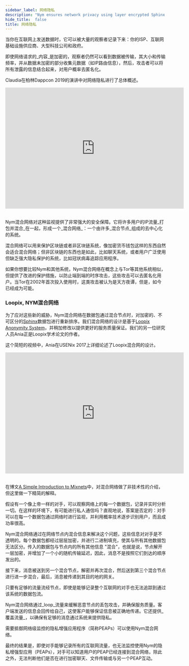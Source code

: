 ```yaml
---
sidebar_label: 网络隐私
description: "Nym ensures network privacy using layer encrypted Sphinx packets and a Loopix mixnet."
hide_title:  false
title: 网络隐私
---
```


 

当你在互联网上发送数据时，它可以被大量的观察者记录下来：你的ISP、互联网基础设施供应商、大型科技公司和政府。

即使网络请求的_内容_是加密的，观察者仍然可以看到数据被传输，其大小和传输频率，并从数据未加密的部分收集元数据（如IP路由信息），然后，攻击者可以将所有泄露的信息结合起来，对用户概率去匿名化。

Claudia在柏林Dappcon 2019的演讲中对网络隐私进行了总体概述。

<iframe width="560" height="380" src="https://www.youtube.com/embed/5A378jgYXSc" frameborder="0" allow="accelerometer; autoplay; encrypted-media; gyroscope; picture-in-picture" allowfullscreen></iframe>
<br /><br />

Nym混合网络对这种监视提供了非常强大的安全保障。它将许多用户的IP流量_打包并混合_在一起，形成一个_混合网络_：一个由许多_混合节点_组成的去中心化的系统。

混合网络可以用来保护区块链或者非区块链系统，像加密货币钱包这样的东西自然会适合混合网络；但非区块链的东西也是如此，比如聊天系统，或者用户广泛使用但缺乏强大隐私保护的系统，比如冠状病毒追踪应用程序。

如果你想要比较Nym和其他系统，Nym混合网络在概念上与Tor等其他系统相似，但提供了改进的保护措施，以防止端到端的时序攻击，这些攻击可以去匿名化用户。当Tor在2002年首次投入使用时，这类攻击被认为是天方夜谭，但是，如今已经成为可能。

### Loopix, NYM混合网络

为了应对这些新的威胁，Nym混合网络在数据包通过混合节点时，对加密的、不可区分的[Sphinx](https://cypherpunks.ca/~iang/pubs/Sphinx_Oakland09.pdf)数据包进行重新排序。我们混合网络的设计是基于[Loopix Anonymity System](https://arxiv.org/abs/1703.00536)，并稍加修改以提供更好的服务质量保证。我们的另一位研究人员Ania正是Loopix学术论文的作者。

这个简短的视频中，Ania在USENix 2017上详细论述了Loopix混合网的设计。

<iframe width="560" height="380" src="https://www.youtube.com/embed/R-yEqLX_UvI" title="YouTube video player" frameborder="0" allow="accelerometer; autoplay; clipboard-write; encrypted-media; gyroscope; picture-in-picture" allowfullscreen></iframe>
<br /><br />

在博文[A Simple Introduction to Mixnets](https://medium.com/nymtech/a-simple-introduction-to-mixnets-6783a103d20e)中，对混合网络做了非技术性的介绍，但这里做一下精简的解释。

假设有一个像上帝一样的对手，可以观察网络上的每一个数据包，记录并实时分析一切。在这样的环境下，有可能进行私人通信吗？直观地说，答案是否定的：对手可以在每一个数据包通过网络时进行监视，并利用概率技术逐步识别用户，而且成功率很高。

Nym混合网络通过在网络节点内混合信息来解决这个问题，这些信息对对手是不透明的。每个数据包都经过层层加密，并进行二进制填充，使其与所有其他数据包无法区分。传入的数据包与节点内的所有其他信息 "混合"，也就是说，节点解开一层加密，并增加了一个小的随机传输延迟，因此，消息不是按照它们到达的顺序发出的。

接下来，消息被送到另一个混合节点，解密并再次混合，然后送到第三个混合节点进行进一步混合，最后，消息被传递到其目的地的网关。

只要有足够的流量流经节点，即使是能够记录整个互联网的对手也无法追踪到通过该系统的数据包流。

Nym混合网络通过_loop_流量来缓解恶意节点的丢包攻击，并确保服务质量。客户端发送的信息会回传给自己，这使客户能够保证信息被正确地传递。它还提供_覆盖流量_，以确保有足够的消息通过系统来提供隐私。

需要抵御网络级监控的隐私增强应用程序（简称PEAPs）可以使用Nym混合网络。

最终的结果是，即使对手能够记录所有的互联网流量，也无法监控使用Nym的隐私增强型应用（PEAPs），对手可以知道用户的PEAP已经连接到混合网络，除此之外，无法判断他们是否在进行加密聊天、文件传输或与另一个PEAP互动。
